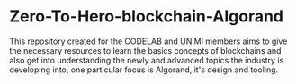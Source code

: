 # Zero-To-Hero-blockchain-Algorand
This repository created for the CODELAB and UNIMI members aims to give the necessary resources to learn the basics concepts of blockchains and also get into understanding the newly and advanced topics the industry is developing into, one particular focus is Algorand, it's design and tooling.